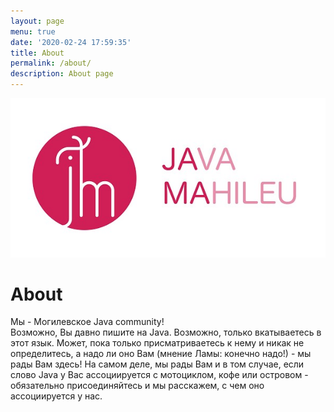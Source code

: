 ```yaml
---
layout: page
menu: true
date: '2020-02-24 17:59:35'
title: About
permalink: /about/
description: About page
---
```

<img class="img-rounded" src="/assets/img/uploads/java-mahiley-logo.jpg">

# About

Мы - Могилевское Java community!   
Возможно, Вы давно пишите на Java. Возможно, только вкатываетесь в этот язык. Может, пока только присматриваетесь к нему и никак не определитесь, а надо ли оно Вам (мнение Ламы: конечно надо!) - мы рады Вам здесь! На самом деле, мы рады Вам и в том случае, если слово Java у Вас ассоциируется с мотоциклом, кофе или островом - обязательно присоединяйтесь и мы расскажем, с чем оно ассоциируется у нас.

